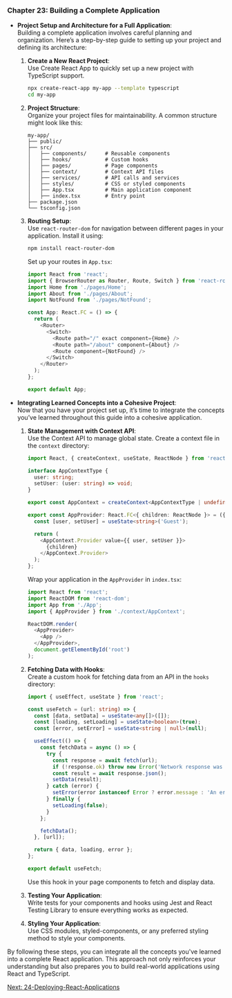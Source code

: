 ### Chapter 23: Building a Complete Application

- **Project Setup and Architecture for a Full Application**:  
  Building a complete application involves careful planning and organization. Here’s a step-by-step guide to setting up your project and defining its architecture:

  1. **Create a New React Project**:  
     Use Create React App to quickly set up a new project with TypeScript support.

     ```bash
     npx create-react-app my-app --template typescript
     cd my-app
     ```

  2. **Project Structure**:  
     Organize your project files for maintainability. A common structure might look like this:

     ```
     my-app/
     ├── public/
     ├── src/
     │   ├── components/      # Reusable components
     │   ├── hooks/           # Custom hooks
     │   ├── pages/           # Page components
     │   ├── context/         # Context API files
     │   ├── services/        # API calls and services
     │   ├── styles/          # CSS or styled components
     │   ├── App.tsx          # Main application component
     │   ├── index.tsx        # Entry point
     ├── package.json
     └── tsconfig.json
     ```

  3. **Routing Setup**:  
     Use `react-router-dom` for navigation between different pages in your application. Install it using:

     ```bash
     npm install react-router-dom
     ```

     Set up your routes in `App.tsx`:

     ```typescript
     import React from 'react';
     import { BrowserRouter as Router, Route, Switch } from 'react-router-dom';
     import Home from './pages/Home';
     import About from './pages/About';
     import NotFound from './pages/NotFound';

     const App: React.FC = () => {
       return (
         <Router>
           <Switch>
             <Route path="/" exact component={Home} />
             <Route path="/about" component={About} />
             <Route component={NotFound} />
           </Switch>
         </Router>
       );
     };

     export default App;
     ```

- **Integrating Learned Concepts into a Cohesive Project**:  
  Now that you have your project set up, it’s time to integrate the concepts you’ve learned throughout this guide into a cohesive application.

  1. **State Management with Context API**:  
     Use the Context API to manage global state. Create a context file in the `context` directory:

     ```typescript
     import React, { createContext, useState, ReactNode } from 'react';

     interface AppContextType {
       user: string;
       setUser: (user: string) => void;
     }

     export const AppContext = createContext<AppContextType | undefined>(undefined);

     export const AppProvider: React.FC<{ children: ReactNode }> = ({ children }) => {
       const [user, setUser] = useState<string>('Guest');

       return (
         <AppContext.Provider value={{ user, setUser }}>
           {children}
         </AppContext.Provider>
       );
     };
     ```

     Wrap your application in the `AppProvider` in `index.tsx`:

     ```typescript
     import React from 'react';
     import ReactDOM from 'react-dom';
     import App from './App';
     import { AppProvider } from './context/AppContext';

     ReactDOM.render(
       <AppProvider>
         <App />
       </AppProvider>,
       document.getElementById('root')
     );
     ```

  2. **Fetching Data with Hooks**:  
     Create a custom hook for fetching data from an API in the `hooks` directory:

     ```typescript
     import { useEffect, useState } from 'react';

     const useFetch = (url: string) => {
       const [data, setData] = useState<any[]>([]);
       const [loading, setLoading] = useState<boolean>(true);
       const [error, setError] = useState<string | null>(null);

       useEffect(() => {
         const fetchData = async () => {
           try {
             const response = await fetch(url);
             if (!response.ok) throw new Error('Network response was not ok');
             const result = await response.json();
             setData(result);
           } catch (error) {
             setError(error instanceof Error ? error.message : 'An error occurred');
           } finally {
             setLoading(false);
           }
         };

         fetchData();
       }, [url]);

       return { data, loading, error };
     };

     export default useFetch;
     ```

     Use this hook in your page components to fetch and display data.

  3. **Testing Your Application**:  
     Write tests for your components and hooks using Jest and React Testing Library to ensure everything works as expected.

  4. **Styling Your Application**:  
     Use CSS modules, styled-components, or any preferred styling method to style your components.

By following these steps, you can integrate all the concepts you've learned into a complete React application. This approach not only reinforces your understanding but also prepares you to build real-world applications using React and TypeScript.

[Next: 24-Deploying-React-Applications](24-Deploying-React-Applications.md)